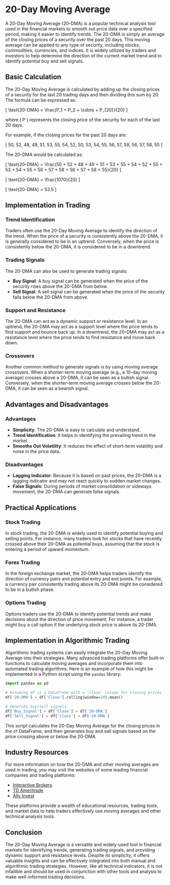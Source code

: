 # 20-Day Moving Average

A 20-Day Moving Average (20-DMA) is a popular technical analysis tool used in the financial markets to smooth out price data over a specified period, making it easier to identify trends. The 20-DMA is simply an average of the closing prices of a security over the past 20 days. This moving average can be applied to any type of security, including stocks, commodities, currencies, and indices. It is widely utilized by traders and investors to help determine the direction of the current market trend and to identify potential buy and sell signals.

## Basic Calculation

The 20-Day Moving Average is calculated by adding up the closing prices of a security for the last 20 trading days and then dividing this sum by 20. The formula can be expressed as:

\[ \text{20-DMA} = \frac{P_1 + P_2 + \cdots + P_{20}}{20} \]

where \( P \) represents the closing price of the security for each of the last 20 days.

For example, if the closing prices for the past 20 days are:

\[ 50, 52, 48, 49, 51, 53, 55, 54, 52, 50, 53, 54, 55, 56, 57, 58, 56, 57, 58, 55 \]

The 20-DMA would be calculated as:

\[ \text{20-DMA} = \frac{50 + 52 + 48 + 49 + 51 + 53 + 55 + 54 + 52 + 50 + 53 + 54 + 55 + 56 + 57 + 58 + 56 + 57 + 58 + 55}{20} \]

\[ \text{20-DMA} = \frac{1070}{20} \]

\[ \text{20-DMA} = 53.5 \]

## Implementation in Trading

### Trend Identification

Traders often use the 20-Day Moving Average to identify the direction of the trend. When the price of a security is consistently above the 20-DMA, it is generally considered to be in an uptrend. Conversely, when the price is consistently below the 20-DMA, it is considered to be in a downtrend. 

### Trading Signals

The 20-DMA can also be used to generate trading signals:

- **Buy Signal**: A buy signal can be generated when the price of the security rises above the 20-DMA from below.
- **Sell Signal**: A sell signal can be generated when the price of the security falls below the 20-DMA from above.

### Support and Resistance

The 20-DMA can act as a dynamic support or resistance level. In an uptrend, the 20-DMA may act as a support level where the price tends to find support and bounce back up. In a downtrend, the 20-DMA may act as a resistance level where the price tends to find resistance and move back down.

### Crossovers

Another common method to generate signals is by using moving average crossovers. When a shorter-term moving average (e.g., a 10-day moving average) crosses above a 20-DMA, it can be seen as a bullish signal. Conversely, when the shorter-term moving average crosses below the 20-DMA, it can be seen as a bearish signal.

## Advantages and Disadvantages

### Advantages

- **Simplicity**: The 20-DMA is easy to calculate and understand.
- **Trend Identification**: It helps in identifying the prevailing trend in the market.
- **Smooths Out Volatility**: It reduces the effect of short-term volatility and noise in the price data.

### Disadvantages

- **Lagging Indicator**: Because it is based on past prices, the 20-DMA is a lagging indicator and may not react quickly to sudden market changes.
- **False Signals**: During periods of market consolidation or sideways movement, the 20-DMA can generate false signals.

## Practical Applications

### Stock Trading

In stock trading, the 20-DMA is widely used to identify potential buying and selling points. For instance, many traders look for stocks that have recently crossed above their 20-DMA as potential buys, assuming that the stock is entering a period of upward momentum.

### Forex Trading

In the foreign exchange market, the 20-DMA helps traders identify the direction of currency pairs and potential entry and exit points. For example, a currency pair consistently trading above its 20-DMA might be considered to be in a bullish phase.

### Options Trading

Options traders use the 20-DMA to identify potential trends and make decisions about the direction of price movement. For instance, a trader might buy a call option if the underlying stock price is above its 20-DMA.

## Implementation in Algorithmic Trading

Algorithmic trading systems can easily integrate the 20-Day Moving Average into their strategies. Many advanced trading platforms offer built-in functions to calculate moving averages and incorporate them into automated trading algorithms. Here is an example of how this might be implemented in a Python script using the `pandas` library:

```python
import pandas as pd

# Assuming df is a DataFrame with a 'Close' column for closing prices
df['20-DMA'] = df['Close'].rolling(window=20).mean()

# Generate buy/sell signals
df['Buy_Signal'] = df['Close'] > df['20-DMA']
df['Sell_Signal'] = df['Close'] < df['20-DMA']
```

This script calculates the 20-Day Moving Average for the closing prices in the `df` DataFrame, and then generates buy and sell signals based on the price crossing above or below the 20-DMA.

## Industry Resources

For more information on how the 20-DMA and other moving averages are used in trading, you may visit the websites of some leading financial companies and trading platforms:

- [Interactive Brokers](https://www.interactivebrokers.com)
- [TD Ameritrade](https://www.tdameritrade.com)
- [Ally Invest](https://www.ally.com/invest/)

These platforms provide a wealth of educational resources, trading tools, and market data to help traders effectively use moving averages and other technical analysis tools.

## Conclusion

The 20-Day Moving Average is a versatile and widely-used tool in financial markets for identifying trends, generating trading signals, and providing dynamic support and resistance levels. Despite its simplicity, it offers valuable insights and can be effectively integrated into both manual and algorithmic trading strategies. However, like all technical indicators, it is not infallible and should be used in conjunction with other tools and analysis to make well-informed trading decisions.
